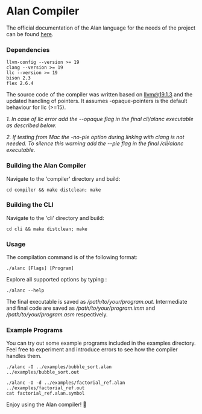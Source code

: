 # Alan Compiler
The official documentation of the Alan language for the needs of the project can be found [here](alan2024.pdf).

### Dependencies 
```
llvm-config --version >= 19
clang --version >= 19
llc --version >= 19
bison 2.3
flex 2.6.4
```

The source code of the compiler was written based on llvm@19.1.3 and the updated handling of pointers. It assumes -opaque-pointers is the default behaviour for llc (>=15).

*1. In case of llc error add the --opaque flag in the final cli/alanc executable as described below.* 

*2. If testing from Mac the -no-pie option during linking with clang is not needed. To silence this warning add the --pie flag in the final /cli/alanc executable.*

### Building the Alan Compiler

Navigate to the 'compiler' directory and build:
```
cd compiler && make distclean; make
```

### Building the CLI

Navigate to the 'cli' directory and build:
```
cd cli && make distclean; make
```

### Usage

The compilation command is of the following format: 
```
./alanc [Flags] [Program]
```
Explore all supported options by typing :
```
./alanc --help
```
The final executable is saved as */path/to/your/program.out*. Intermediate and final code are saved as */path/to/your/program.imm* and */path/to/your/program.asm* respectively.

### Example Programs

You can try out some example programs included in the examples directory. Feel free to experiment and introduce errors to see how the compiler handles them.
```
./alanc -O ../examples/bubble_sort.alan
../examples/bubble_sort.out

./alanc -O -d ../examples/factorial_ref.alan
../examples/factorial_ref.out
cat factorial_ref.alan.symbol
```

Enjoy using the Alan compiler! 🎉
